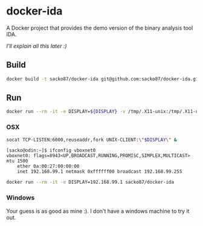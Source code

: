# docker-ida
A Docker project that provides the demo version of the binary analysis tool IDA.

*I'll explain all this later :)*

## Build

```bash
docker build -t sacko87/docker-ida git@github.com:sacko87/docker-ida.git
```

## Run
```bash
docker run --rm -it -e DISPLAY=${DISPLAY} -v /tmp/.X11-unix:/tmp/.X11-unix sacko87/docker-ida 
```

### OSX
```bash
socat TCP-LISTEN:6000,reuseaddr,fork UNIX-CLIENT:\"$DISPLAY\" &
```

```
[sacko@odin:~]$ ifconfig vboxnet0
vboxnet0: flags=8943<UP,BROADCAST,RUNNING,PROMISC,SIMPLEX,MULTICAST> mtu 1500
	ether 0a:00:27:00:00:00 
	inet 192.168.99.1 netmask 0xffffff00 broadcast 192.168.99.255
```

```bash
docker run --rm -it -e DISPLAY=192.168.99.1 sacko87/docker-ida 
```

### Windows
Your guess is as good as mine :). I don't have a windows machine to try it out.
